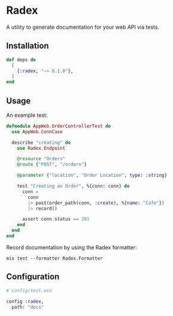 # Radex

A utility to generate documentation for your web API via tests.

## Installation

```elixir
def deps do
  [
    {:radex, "~> 0.1.0"},
  ]
end
```

## Usage

An example test:

```elixir
defmodule AppWeb.OrderControllerTest do
  use AppWeb.ConnCase

  describe "creating" do
    use Radex.Endpoint

    @resource "Orders"
    @route {"POST", "/orders"}

    @parameter {"location", "Order Location", type: :string}

    test "Creating an Order", %{conn: conn} do
      conn =
        conn
        |> post(order_path(conn, :create), %{name: "Cafe"})
        |> record()

      assert conn.status == 201
    end
  end
end
```

Record documentation by using the Radex formatter:

```
mix test --formatter Radex.Formatter
```

## Configuration

```elixir
# config/test.exs

config :radex,
  path: "docs"
```
